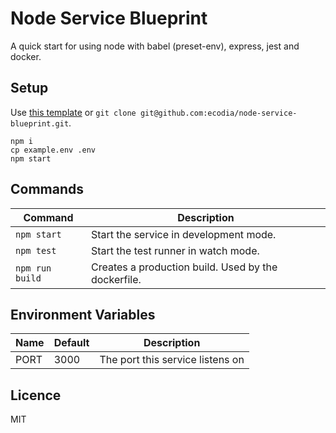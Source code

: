 # Node Service Blueprint

A quick start for using node with babel (preset-env), express, jest and docker.

## Setup

Use [this template](https://github.com/ecodia/node-service-blueprint/generate) or `git clone git@github.com:ecodia/node-service-blueprint.git`.

```shell
npm i
cp example.env .env
npm start
```

## Commands

| Command         | Description                                         |
|-----------------|-----------------------------------------------------|
| `npm start`     | Start the service in development mode.              |
| `npm test`      | Start the test runner in watch mode.                |
| `npm run build` | Creates a production build. Used by the dockerfile. |

## Environment Variables

| Name | Default | Description                      |
|------|---------|----------------------------------|
| PORT | 3000    | The port this service listens on |

## Licence

MIT
